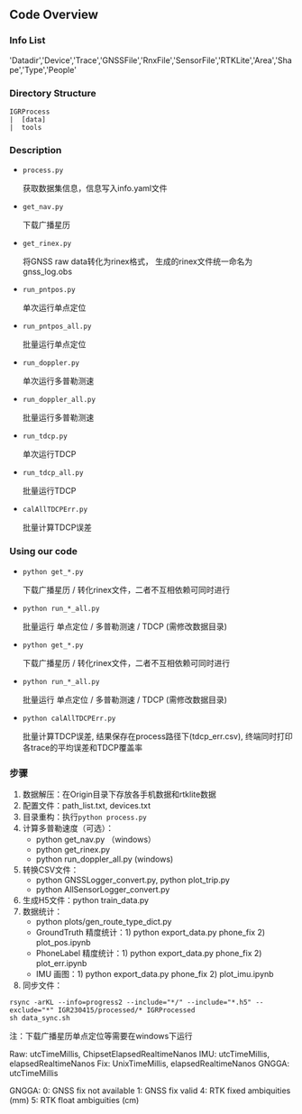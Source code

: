 
## Code Overview

### Info List
'Datadir','Device','Trace','GNSSFile','RnxFile','SensorFile','RTKLite','Area','Shape','Type','People'

### Directory Structure
```
IGRProcess
|  [data]
|  tools
```

### Description
* `process.py`          <p>获取数据集信息，信息写入info.yaml文件
* `get_nav.py`          <p>下载广播星历
* `get_rinex.py`        <p>将GNSS raw data转化为rinex格式， 生成的rinex文件统一命名为gnss_log.obs
* `run_pntpos.py`       <p>单次运行单点定位
* `run_pntpos_all.py`   <p>批量运行单点定位
* `run_doppler.py`      <p>单次运行多普勒测速
* `run_doppler_all.py`  <p>批量运行多普勒测速 
* `run_tdcp.py`         <p>单次运行TDCP
* `run_tdcp_all.py`     <p>批量运行TDCP 
* `calAllTDCPErr.py`    <p>批量计算TDCP误差

### Using our code
* `python get_*.py`     <p>下载广播星历 / 转化rinex文件，二者不互相依赖可同时进行
* `python run_*_all.py` <p>批量运行 单点定位 / 多普勒测速 / TDCP (需修改数据目录)
* `python get_*.py`         <p>下载广播星历 / 转化rinex文件，二者不互相依赖可同时进行
* `python run_*_all.py`     <p>批量运行 单点定位 / 多普勒测速 / TDCP (需修改数据目录)
* `python calAllTDCPErr.py` <p>批量计算TDCP误差, 结果保存在process路径下(tdcp_err.csv), 终端同时打印各trace的平均误差和TDCP覆盖率 

### 步骤
1. 数据解压：在Origin目录下存放各手机数据和rtklite数据
2. 配置文件：path_list.txt, devices.txt
3. 目录重构：执行`python process.py`
4. 计算多普勒速度（可选）：
    - python get_nav.py （windows）
    - python get_rinex.py
    - python run_doppler_all.py (windows)
5. 转换CSV文件：
    - python GNSSLogger_convert.py, python plot_trip.py
    - python AllSensorLogger_convert.py
6. 生成H5文件：python train_data.py
7. 数据统计：
    - python plots/gen_route_type_dict.py
    - GroundTruth 精度统计：1) python export_data.py phone_fix 2) plot_pos.ipynb
    - PhoneLabel 精度统计：1) python export_data.py phone_fix 2) plot_err.ipynb
    - IMU 画图：1) python export_data.py phone_fix 2) plot_imu.ipynb
8. 同步文件：
```
rsync -arKL --info=progress2 --include="*/" --include="*.h5" --exclude="*" IGR230415/processed/* IGRProcessed
sh data_sync.sh
```

注：下载广播星历单点定位等需要在windows下运行

Raw: utcTimeMillis, ChipsetElapsedRealtimeNanos
IMU: utcTimeMillis, elapsedRealtimeNanos
Fix: UnixTimeMillis, elapsedRealtimeNanos
GNGGA: utcTimeMillis

GNGGA: 
0: GNSS fix not available
1: GNSS fix valid
4: RTK fixed ambiquities    (mm)
5: RTK float ambiguities    (cm)